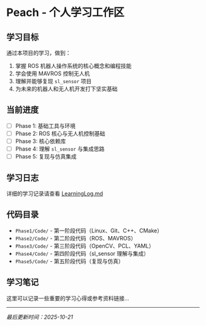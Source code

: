 # Peach - 个人学习工作区

## 学习目标
通过本项目的学习，做到：
1. 掌握 ROS 机器人操作系统的核心概念和编程技能
2. 学会使用 MAVROS 控制无人机
3. 理解并能够复现 `sl_sensor` 项目
4. 为未来的机器人和无人机开发打下坚实基础

## 当前进度
- [ ] Phase 1: 基础工具与环境
- [ ] Phase 2: ROS 核心与无人机控制基础
- [ ] Phase 3: 核心依赖库
- [ ] Phase 4: 理解 `sl_sensor` 与集成思路
- [ ] Phase 5: 复现与仿真集成

## 学习日志
详细的学习记录请查看 [LearningLog.md](LearningLog.md)

## 代码目录
- `Phase1/Code/` - 第一阶段代码（Linux、Git、C++、CMake）
- `Phase2/Code/` - 第二阶段代码（ROS、MAVROS）
- `Phase3/Code/` - 第三阶段代码（OpenCV、PCL、YAML）
- `Phase4/Code/` - 第四阶段代码（sl_sensor 理解与集成）
- `Phase5/Code/` - 第五阶段代码（复现与仿真）

## 学习笔记
这里可以记录一些重要的学习心得或参考资料链接...

---

*最后更新时间：2025-10-21*

